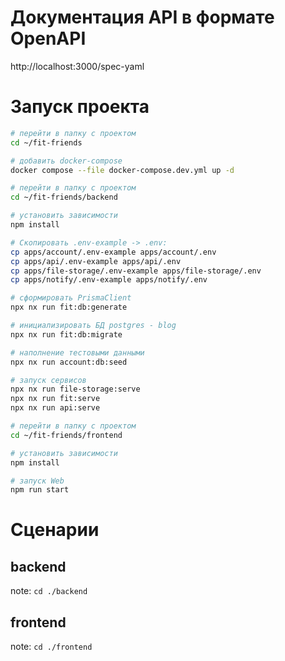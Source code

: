 # Документация API в формате OpenAPI
http://localhost:3000/spec-yaml

# Запуск проекта
```bash
# перейти в папку с проектом
cd ~/fit-friends

# добавить docker-compose
docker compose --file docker-compose.dev.yml up -d

# перейти в папку с проектом
cd ~/fit-friends/backend

# установить зависимости
npm install

# Скопировать .env-example -> .env:
cp apps/account/.env-example apps/account/.env
cp apps/api/.env-example apps/api/.env
cp apps/file-storage/.env-example apps/file-storage/.env
cp apps/notify/.env-example apps/notify/.env

# сформировать PrismaClient
npx nx run fit:db:generate

# инициализировать БД postgres - blog
npx nx run fit:db:migrate

# наполнение тестовыми данными
npx nx run account:db:seed

# запуск сервисов
npx nx run file-storage:serve
npx nx run fit:serve
npx nx run api:serve

# перейти в папку с проектом
cd ~/fit-friends/frontend

# установить зависимости
npm install

# запуск Web
npm run start
```

# Сценарии
## backend
note: `cd ./backend`

## frontend
note: `cd ./frontend`

